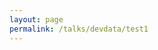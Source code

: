 ```yaml
---
layout: page
permalink: /talks/devdata/test1
---
```


<script>

// Feature detects Navigation Timing API support.
if (window.performance && window.fetch) {
  var t0 = performance.now();
  
  fetch('https://us-central1-sd-talk-devdata.cloudfunctions.net/testApi1')
  .then(function(response) { return response.json(); })
  .then(function(data) {    
    var t1 = performance.now();
    var timeItTook = t1 - t0;
    console.log(timeItTook, JSON.stringify(data));
    // Sends the timing hit to Google Analytics.
    ga('send', 'timing', 'api1calls', 'load', timeItTook);
    return;
  }); 
}

</script>
